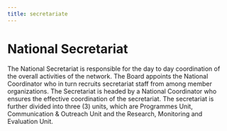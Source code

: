 ```yaml
---
title: secretariate
---
```

# National Secretariat 
 The National Secretariat is responsible for the day to day coordination of the overall activities of the network. The Board appoints the National Coordinator who in turn recruits secretariat staff from among member organizations. The Secretariat is headed by a National Coordinator who ensures the effective coordination of the secretariat. The secretariat is further divided into three (3) units, which are Programmes Unit,
 Communication & Outreach Unit and the Research, Monitoring and Evaluation Unit.                 

